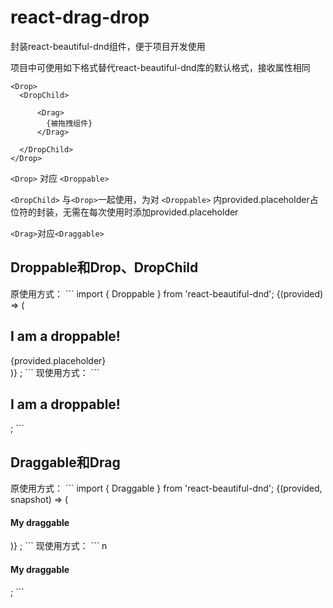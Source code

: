 # react-drag-drop
封装react-beautiful-dnd组件，便于项目开发使用

项目中可使用如下格式替代react-beautiful-dnd库的默认格式，接收属性相同

	<Drop>
      <DropChild>
 
          <Drag>
            {被拖拽组件}
          </Drag>
          
      </DropChild>
    </Drop>
    
    

```<Drop>``` 对应 ```<Droppable>```

```<DropChild>``` 与```<Drop>```一起使用，为对 ```<Droppable>``` 内provided.placeholder占位符的封装，无需在每次使用时添加provided.placeholder

```<Drag>```对应```<Draggable>```

<h2>Droppable和Drop、DropChild</h2>
原使用方式：
```
import { Droppable } from 'react-beautiful-dnd';

<Droppable droppableId="droppable-1">
  {(provided) => (
    <div
      ref={provided.innerRef}
      style={{ backgroundColor: snapshot.isDraggingOver ? 'blue' : 'grey' }}
      {...provided.droppableProps}
    >
      <h2>I am a droppable!</h2>
      {provided.placeholder}
    </div>
  )}
</Droppable>;
```
现使用方式：
```
<Droppable droppableId="droppable-1">
  <DropChild style={{ ...... }}>
      <h2>I am a droppable!</h2>
  <DropChild>
</Droppable>;
```

<h2>Draggable和Drag</h2>
原使用方式：
```
import { Draggable } from 'react-beautiful-dnd';

<Draggable draggableId="draggable-1" index={0}>
  {(provided, snapshot) => (
    <div
      ref={provided.innerRef}
      {...provided.draggableProps}
      {...provided.dragHandleProps}
    >
      <h4>My draggable</h4>
    </div>
  )}
</Draggable>;
```
现使用方式：
```
<Drag draggableId="draggable-1" index={0}>
  n<h4>My draggable</h4>
</Draggable>;
```
